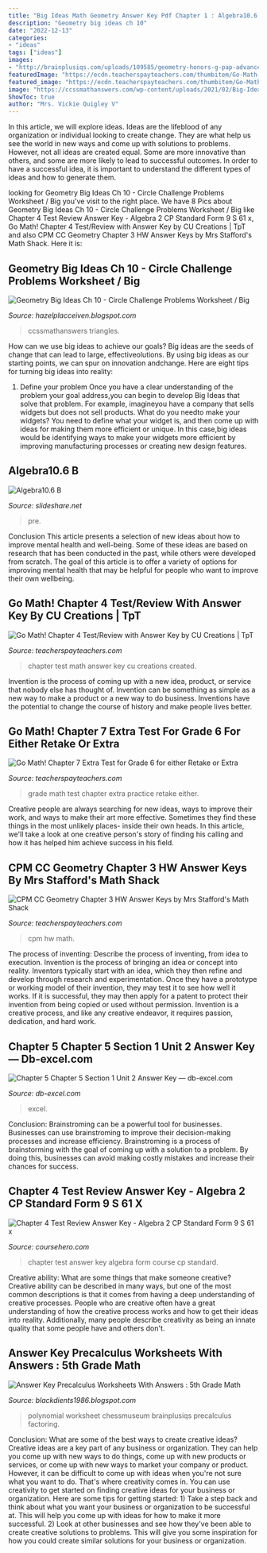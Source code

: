 ```yaml
---
title: "Big Ideas Math Geometry Answer Key Pdf Chapter 1 : Algebra10.6 B"
description: "Geometry big ideas ch 10"
date: "2022-12-13"
categories:
- "ideas"
tags: ["ideas"]
images:
- "http://brainplusiqs.com/uploads/109585/geometry-honors-g-pap-advanced-pre-calculus.jpg"
featuredImage: "https://ecdn.teacherspayteachers.com/thumbitem/Go-Math-Chapter-4-Test-Review-with-Answer-Key-2801301-1500873523/original-2801301-4.jpg"
featured_image: "https://ecdn.teacherspayteachers.com/thumbitem/Go-Math-Chapter-7-Extra-Test-for-Grade-6-for-either-Retake-or-Extra-Practice--4215707-1548294916/original-4215707-1.jpg"
image: "https://ccssmathanswers.com/wp-content/uploads/2021/02/Big-Ideas-Math-Geometry-Answers-Chapter-6-Relationships-Within-Triangles-6.2-Question-7.png"
ShowToc: true
author: "Mrs. Vickie Quigley V"
---
```



In this article, we will explore ideas. Ideas are the lifeblood of any organization or individual looking to create change. They are what help us see the world in new ways and come up with solutions to problems. However, not all ideas are created equal. Some are more innovative than others, and some are more likely to lead to successful outcomes. In order to have a successful idea, it is important to understand the different types of ideas and how to generate them.

	

		
looking for Geometry Big Ideas Ch 10 - Circle Challenge Problems Worksheet / Big you've visit to the right place. We have 8 Pics about Geometry Big Ideas Ch 10 - Circle Challenge Problems Worksheet / Big like Chapter 4 Test Review Answer Key - Algebra 2 CP Standard Form 9 S 61 x, Go Math! Chapter 4 Test/Review with Answer Key by CU Creations | TpT and also CPM CC Geometry Chapter 3 HW Answer Keys by Mrs Stafford&#039;s Math Shack. Here it is:
		
    
## Geometry Big Ideas Ch 10 - Circle Challenge Problems Worksheet / Big

<img loading=lazy src="https://ccssmathanswers.com/wp-content/uploads/2021/02/Big-Ideas-Math-Geometry-Answers-Chapter-6-Relationships-Within-Triangles-6.2-Question-7.png" onerror="this.onerror=null;this.src='https://tse3.mm.bing.net/th?id=OIP.aMQ2vkH5b91HY4mnMrQbiAHaHC&amp;pid=15.1';" alt="Geometry Big Ideas Ch 10 - Circle Challenge Problems Worksheet / Big">

_Source: hazelplacceiven.blogspot.com_

>ccssmathanswers triangles. 

	

How can we use big ideas to achieve our goals?
Big ideas are the seeds of change that can lead to large, effectiveolutions. By using big ideas as our starting points, we can spur on innovation andchange. Here are eight tips for turning big ideas into reality:
1. Define your problem
Once you have a clear understanding of the problem your goal address,you can begin to develop Big Ideas that solve that problem. For example, imagineyou have a company that sells widgets but does not sell products. What do you needto make your widgets? You need to define what your widget is, and then come up with ideas for making them more efficient or unique. In this case,big ideas would be identifying ways to make your widgets more efficient by improving manufacturing processes or creating new design features.


    
## Algebra10.6 B

<img loading=lazy src="https://cdn.slidesharecdn.com/ss_thumbnails/algebra10-6b-090408170654-phpapp02-thumbnail-4.jpg?cb=1239210419" onerror="this.onerror=null;this.src='https://tse3.mm.bing.net/th?id=OIP.F9rdkcIZlcYfyAgPe9lU-wHaJn&amp;pid=15.1';" alt="Algebra10.6 B">

_Source: slideshare.net_

>pre. 

	

Conclusion
This article presents a selection of new ideas about how to improve mental health and well-being. Some of these ideas are based on research that has been conducted in the past, while others were developed from scratch. The goal of this article is to offer a variety of options for improving mental health that may be helpful for people who want to improve their own wellbeing.

    
## Go Math! Chapter 4 Test/Review With Answer Key By CU Creations | TpT

<img loading=lazy src="https://ecdn.teacherspayteachers.com/thumbitem/Go-Math-Chapter-4-Test-Review-with-Answer-Key-2801301-1500873523/original-2801301-4.jpg" onerror="this.onerror=null;this.src='https://tse4.mm.bing.net/th?id=OIP.AmUKdx35E0cXOqw6ulf5ZwAAAA&amp;pid=15.1';" alt="Go Math! Chapter 4 Test/Review with Answer Key by CU Creations | TpT">

_Source: teacherspayteachers.com_

>chapter test math answer key cu creations created. 

	

Invention is the process of coming up with a new idea, product, or service that nobody else has thought of. Invention can be something as simple as a new way to make a product or a new way to do business. Inventions have the potential to change the course of history and make people lives better.

    
## Go Math! Chapter 7 Extra Test For Grade 6 For Either Retake Or Extra

<img loading=lazy src="https://ecdn.teacherspayteachers.com/thumbitem/Go-Math-Chapter-7-Extra-Test-for-Grade-6-for-either-Retake-or-Extra-Practice--4215707-1548294916/original-4215707-1.jpg" onerror="this.onerror=null;this.src='https://tse3.mm.bing.net/th?id=OIP.RDRncruV-sCShq45z3QlngAAAA&amp;pid=15.1';" alt="Go Math! Chapter 7 Extra Test for Grade 6 for either Retake or Extra">

_Source: teacherspayteachers.com_

>grade math test chapter extra practice retake either. 

	

Creative people are always searching for new ideas, ways to improve their work, and ways to make their art more effective. Sometimes they find these things in the most unlikely places- inside their own heads. In this article, we'll take a look at one creative person's story of finding his calling and how it has helped him achieve success in his field.

    
## CPM CC Geometry Chapter 3 HW Answer Keys By Mrs Stafford&#039;s Math Shack

<img loading=lazy src="https://ecdn.teacherspayteachers.com/thumbitem/CPM-CC-Geometry-Chapter-3-HW-Answer-Keys-4891805-1569368833/original-4891805-1.jpg" onerror="this.onerror=null;this.src='https://tse3.mm.bing.net/th?id=OIP.u2Nsx43C7JPkZBznpAjvdQAAAA&amp;pid=15.1';" alt="CPM CC Geometry Chapter 3 HW Answer Keys by Mrs Stafford&#039;s Math Shack">

_Source: teacherspayteachers.com_

>cpm hw math. 

	

The process of inventing: Describe the process of inventing, from idea to execution.
Invention is the process of bringing an idea or concept into reality. Inventors typically start with an idea, which they then refine and develop through research and experimentation. Once they have a prototype or working model of their invention, they may test it to see how well it works. If it is successful, they may then apply for a patent to protect their invention from being copied or used without permission. Invention is a creative process, and like any creative endeavor, it requires passion, dedication, and hard work.

    
## Chapter 5 Chapter 5 Section 1 Unit 2 Answer Key — Db-excel.com

<img loading=lazy src="https://db-excel.com/wp-content/uploads/2019/09/chapter-5-chapter-5-section-1-unit-2-answer-key-6.jpg" onerror="this.onerror=null;this.src='https://tse3.mm.bing.net/th?id=OIP.XvFqJm6UHFnkLfPjvbjpLAHaJX&amp;pid=15.1';" alt="Chapter 5 Chapter 5 Section 1 Unit 2 Answer Key — db-excel.com">

_Source: db-excel.com_

>excel. 

	

Conclusion: Brainstroming can be a powerful tool for businesses.
Businesses can use brainstroming to improve their decision-making processes and increase efficiency. Brainstroming is a process of brainstorming with the goal of coming up with a solution to a problem. By doing this, businesses can avoid making costly mistakes and increase their chances for success.

    
## Chapter 4 Test Review Answer Key - Algebra 2 CP Standard Form 9 S 61 X

<img loading=lazy src="https://www.coursehero.com/thumb/46/ab/46ab69635314e742b566c87a4e6ffdd149113e3e_180.jpg" onerror="this.onerror=null;this.src='https://tse1.mm.bing.net/th?id=OIP.9Xk57zxqT1K--MPDVHRtEgAAAA&amp;pid=15.1';" alt="Chapter 4 Test Review Answer Key - Algebra 2 CP Standard Form 9 S 61 x">

_Source: coursehero.com_

>chapter test answer key algebra form course cp standard. 

	

Creative ability: What are some things that make someone creative?
Creative ability can be described in many ways, but one of the most common descriptions is that it comes from having a deep understanding of creative processes. People who are creative often have a great understanding of how the creative process works and how to get their ideas into reality. Additionally, many people describe creativity as being an innate quality that some people have and others don't.

    
## Answer Key Precalculus Worksheets With Answers : 5th Grade Math

<img loading=lazy src="http://brainplusiqs.com/uploads/109585/geometry-honors-g-pap-advanced-pre-calculus.jpg" onerror="this.onerror=null;this.src='https://tse4.mm.bing.net/th?id=OIP.BdCPpWjkL_S_JjlFcHZaywHaKy&amp;pid=15.1';" alt="Answer Key Precalculus Worksheets With Answers : 5th Grade Math">

_Source: blackdients1986.blogspot.com_

>polynomial worksheet chessmuseum brainplusiqs precalculus factoring. 

	

Conclusion: What are some of the best ways to create creative ideas?
Creative ideas are a key part of any business or organization. They can help you come up with new ways to do things, come up with new products or services, or come up with new ways to market your company or product. However, it can be difficult to come up with ideas when you're not sure what you want to do. That's where creativity comes in. You can use creativity to get started on finding creative ideas for your business or organization. Here are some tips for getting started: 1) Take a step back and think about what you want your business or organization to be successful at. This will help you come up with ideas for how to make it more successful. 2) Look at other businesses and see how they've been able to create creative solutions to problems. This will give you some inspiration for how you could create similar solutions for your business or organization.

